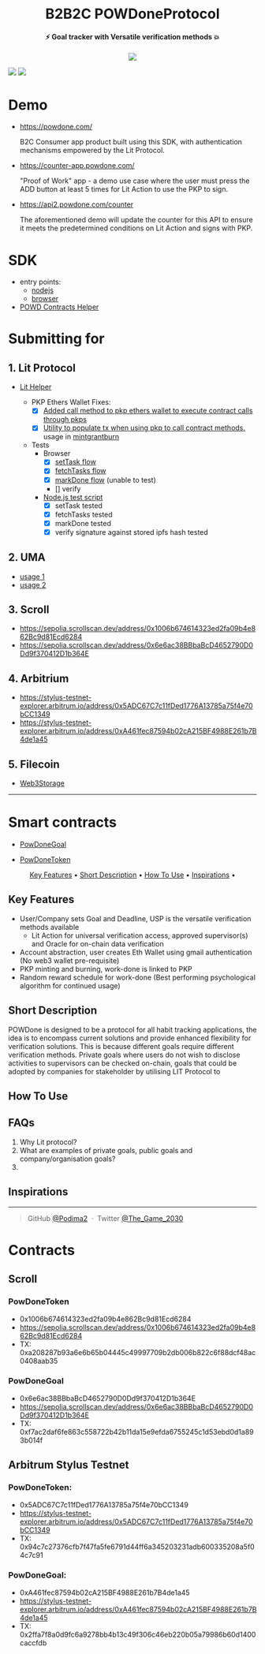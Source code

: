 <h1 align="center">
  <br>
  <img src="">
  <br>
  B2B2C POWDoneProtocol
  <br>
</h1>

<h4 align="center">⚡️ Goal tracker with Versatile verification methods 💥</h4>

<p align="center">
  <a href="https://twitter.com/The_Game_2030">
    <img src="https://img.shields.io/badge/Reach_Agustin-On_Twitter-Green">
  </a>
</p>

![](https://raw.githubusercontent.com/Podima2/POWDoneProtocol/master/1.png)
![](https://raw.githubusercontent.com/Podima2/POWDoneProtocol/master/2.png)

# Demo

- https://powdone.com/ 
  
  B2C Consumer app product built using this SDK, with authentication mechanisms empowered by the Lit Protocol.

- https://counter-app.powdone.com/ 
  
  "Proof of Work" app - a demo use case where the user must press the ADD button at least 5 times for Lit Action to use the PKP to sign.

- https://api2.powdone.com/counter

  The aforementioned demo will update the counter for this API to ensure it meets the predetermined conditions on Lit Action and signs with PKP.

# SDK

- entry points:
  - [nodejs](https://github.com/Podima2/POWDoneProtocol/blob/master/src/index.node.ts)
  - [browser](https://github.com/Podima2/POWDoneProtocol/blob/master/src/index.browser.ts)
- [POWD Contracts Helper](https://github.com/Podima2/POWDoneProtocol/blob/master/src/helpers/contracts-helper.ts
)

# Submitting for

## 1. Lit Protocol
- [Lit Helper](https://github.com/Podima2/POWDoneProtocol/blob/master/src/helpers/lit-helper/lit-helper.ts)

  - PKP Ethers Wallet Fixes:
    - [x] [Added call method to pkp ethers wallet to execute contract calls through pkps](https://github.com/Podima2/POWDoneProtocol/blob/fe8ac61e519dafad6776d9430a03225be6915fb2/services/3030-app/components/PowDoneWallet.tsx#L72)
    - [x] [Utility to populate tx when using pkp to call contract methods.](https://github.com/Podima2/POWDoneProtocol/blob/fe8ac61e519dafad6776d9430a03225be6915fb2/src/helpers/lit-helper/lit-helper.ts#L110) usage in [mintgrantburn](https://github.com/Podima2/POWDoneProtocol/blob/fe8ac61e519dafad6776d9430a03225be6915fb2/src/helpers/lit-helper/lit-helper.ts#L167)
  - Tests
    - Browser
      - [x] [setTask flow](https://github.com/Podima2/POWDoneProtocol/blob/fe8ac61e519dafad6776d9430a03225be6915fb2/services/3030-app/app/page.tsx#L1074)
      - [x] [fetchTasks flow](https://github.com/Podima2/POWDoneProtocol/blob/fe8ac61e519dafad6776d9430a03225be6915fb2/services/3030-app/app/page.tsx#L369)
      - [x] [markDone flow](https://github.com/Podima2/POWDoneProtocol/blob/fe8ac61e519dafad6776d9430a03225be6915fb2/services/3030-app/app/page.tsx#L453-L460) (unable to test)
      - [] verify
    - [Node.js test script](https://github.com/Podima2/POWDoneProtocol/blob/master/src/actions.ts)
      - [x] setTask tested
      - [x] fetchTasks tested
      - [x] markDone tested 
      - [x] verify signature against stored ipfs hash tested
## 2. UMA
  - [usage 1](https://github.com/Podima2/POWDoneProtocol/blob/3d6a4b02871f2af626569e137c5b3cf94b33ff00/services/3033-smart-contracts/packages/hardhat/contracts/PowDoneGoal.sol#L168)
  - [usage 2](https://github.com/Podima2/POWDoneProtocol/blob/3d6a4b02871f2af626569e137c5b3cf94b33ff00/services/3033-smart-contracts/packages/hardhat/contracts/PowDoneGoal.sol#L251)
## 3. Scroll
  - https://sepolia.scrollscan.dev/address/0x1006b674614323ed2fa09b4e862Bc9d81Ecd6284
  - https://sepolia.scrollscan.dev/address/0x6e6ac38BBbaBcD4652790D0Dd9f370412D1b364E
## 4. Arbitrium
  - https://stylus-testnet-explorer.arbitrum.io/address/0x5ADC67C7c11fDed1776A13785a75f4e70bCC1349
  - https://stylus-testnet-explorer.arbitrum.io/address/0xA461fec87594b02cA215BF4988E261b7B4de1a45
## 5. Filecoin 
  - [Web3Storage](https://github.com/Podima2/POWDoneProtocol/blob/30547697cbefc8d64a52d7f92a5878bc847a3d93/src/helpers/storage-helper.ts#L14)
     
---

# Smart contracts

- [PowDoneGoal](https://github.com/Podima2/POWDoneProtocol/blob/master/services/3033-smart-contracts/packages/hardhat/contracts/PowDoneGoal.sol)

- [PowDoneToken](https://github.com/Podima2/POWDoneProtocol/blob/master/services/3033-smart-contracts/packages/hardhat/contracts/PowDoneToken.sol)


<p align="center">
  <a href="#key-features">Key Features</a> •
  <a href="#Short Description">Short Description</a> •
  <a href="#how-to-use">How To Use</a> •
  <a href="#Inspirations">Inspirations</a> •
</p>


## Key Features

* User/Company sets Goal and Deadline, USP is the versatile verification methods available
    - Lit Action for universal verification access, approved supervisor(s) and Oracle for on-chain data verification
* Account abstraction, user creates Eth Wallet using gmail authentication (No web3 wallet pre-requisite)
* PKP minting and burning, work-done is linked to PKP
* Random reward schedule for work-done (Best performing psychological algorithm for continued usage) 

## Short Description

POWDone is designed to be a protocol for all habit tracking applications, the idea is to encompass current solutions and provide enhanced flexibility for verification solutions. This is because different goals require different verification methods. Private goals where users do not wish to disclose activities to supervisors can be checked on-chain, goals that could be adopted by companies for stakeholder  by utilising LIT Protocol to 

## How To Use


## FAQs

1) Why Lit protocol?
2) What are examples of private goals, public goals and company/organisation goals?
3) 


## Inspirations



---

> GitHub [@Podima2](https://github.com/Podima2) &nbsp;&middot;&nbsp;
> Twitter [@The_Game_2030](https://twitter.com/The_Game_2030)

# Contracts

## Scroll

### PowDoneToken 
- 0x1006b674614323ed2fa09b4e862Bc9d81Ecd6284
- https://sepolia.scrollscan.dev/address/0x1006b674614323ed2fa09b4e862Bc9d81Ecd6284
- TX: 0xa208287b93a6e6b65b04445c49997709b2db006b822c6f88dcf48ac0408aab35

### PowDoneGoal
- 0x6e6ac38BBbaBcD4652790D0Dd9f370412D1b364E
- https://sepolia.scrollscan.dev/address/0x6e6ac38BBbaBcD4652790D0Dd9f370412D1b364E
- TX: 0xf7ac2daf6fe863c558722b42b11da15e9efda6755245c1d53ebd0d1a893b014f

## Arbitrum Stylus Testnet

### PowDoneToken: 
- 0x5ADC67C7c11fDed1776A13785a75f4e70bCC1349
- https://stylus-testnet-explorer.arbitrum.io/address/0x5ADC67C7c11fDed1776A13785a75f4e70bCC1349
- TX: 0x94c7c27376cfb7f47fa5fe6791d44ff6a345203231adb600335208a5f04c7c91

### PowDoneGoal:
- 0xA461fec87594b02cA215BF4988E261b7B4de1a45
- https://stylus-testnet-explorer.arbitrum.io/address/0xA461fec87594b02cA215BF4988E261b7B4de1a45
- TX: 0x2ffa7f8a0d9fc6a9278bb4b13c49f306c46eb220b05a79986b60d1400caccfdb
